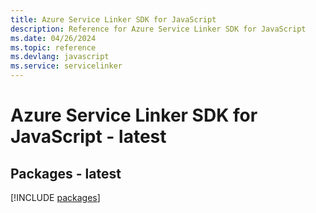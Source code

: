```yaml
---
title: Azure Service Linker SDK for JavaScript
description: Reference for Azure Service Linker SDK for JavaScript
ms.date: 04/26/2024
ms.topic: reference
ms.devlang: javascript
ms.service: servicelinker
---
```

# Azure Service Linker SDK for JavaScript - latest
## Packages - latest
[!INCLUDE [packages](service-linker-index.md)]